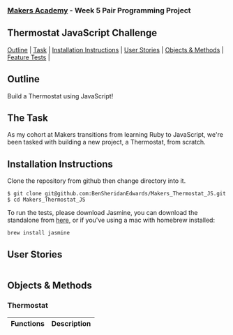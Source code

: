 ### [Makers Academy](http://www.makersacademy.com) - Week 5 Pair Programming Project

Thermostat JavaScript Challenge 
-

[Outline](#Outline) | [Task](#Task) | [Installation Instructions](#Installation) | [User Stories](#Story) | [Objects & Methods](#Methods) | [Feature Tests](#Feature_Tests) |


## <a name="Outline">Outline</a>
 
Build a Thermostat using JavaScript! 

## <a name="Task">The Task</a>
As my cohort at Makers transitions from learning Ruby to JavaScript, we're been tasked with building a new project, a Thermostat, from scratch.

## <a name="Installation">Installation Instructions</a>

Clone the repository from github then change directory into it.

```
$ git clone git@github.com:BenSheridanEdwards/Makers_Thermostat_JS.git
$ cd Makers_Thermostat_JS
```

To run the tests, please download Jasmine, you can download the standalone from [here](https://github.com/jasmine/jasmine/releases), or if you've using a mac with homebrew installed:

```
brew install jasmine
```

## <a name="Story">User Stories</a>

```

```

## <a name="Methods">Objects & Methods</a>

### Thermostat

| Functions      | Description                                            |
|----------------|--------------------------------------------------------|
